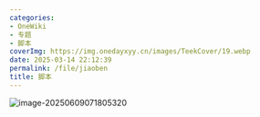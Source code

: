 ```yaml
---
categories:
- OneWiki
- 专题
- 脚本
coverImg: https://img.onedayxyy.cn/images/TeekCover/19.webp
date: 2025-03-14 22:12:39
permalink: /file/jiaoben
title: 脚本
---
```

![image-20250609071805320](https://img.onedayxyy.cn/images/image-20250609071805320.png)

